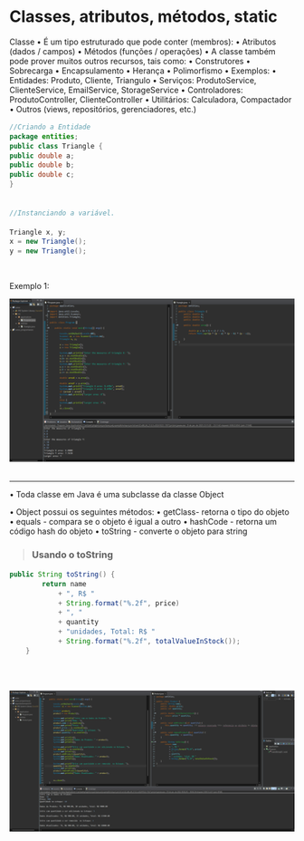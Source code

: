 # **Classes, atributos, métodos, static**

Classe
• É um tipo estruturado que pode conter (membros): 
    • Atributos (dados / campos) 
    • Métodos (funções / operações) 
• A classe também pode prover muitos outros recursos, tais como: • Construtores
    • Sobrecarga
    • Encapsulamento
    • Herança
    • Polimorfismo
• Exemplos: 
    • Entidades: Produto, Cliente, Triangulo
    • Serviços: ProdutoService, ClienteService, EmailService, StorageService
    • Controladores: ProdutoController, ClienteController • Utilitários: Calculadora, Compactador • Outros (views, repositórios, gerenciadores, etc.)

```java
//Criando a Entidade
package entities;
public class Triangle {
public double a;
public double b;
public double c;
}


//Instanciando a variável.

Triangle x, y;
x = new Triangle();
y = new Triangle();

```
<br>

Exemplo 1:

![Primeiro Problema com OO](/JAVA%20E%20OO/IMG/primeiroOO.png)
<br>
<br>

<hr>

• Toda classe em Java é uma subclasse da classe Object 

• Object possui os seguintes métodos: 
    • getClass- retorna o tipo do objeto
    • equals - compara se o objeto é igual a outro
    • hashCode - retorna um código hash do objeto
    • toString - converte o objeto para string

> ### **Usando o toString**

```java
public String toString() {
		return name 
			+ ", R$ "
			+ String.format("%.2f", price)
			+ ", "
			+ quantity
			+ "unidades, Total: R$ "
			+ String.format("%.2f", totalValueInStock());
	}
```
<br>
<br>

![Segundo Exemplo OO](/JAVA%20E%20OO/IMG/segundoExemploOO1.png)
<br>